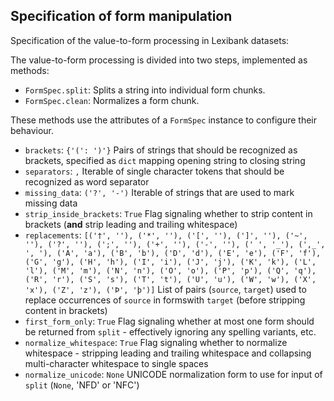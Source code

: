 ## Specification of form manipulation


Specification of the value-to-form processing in Lexibank datasets:

The value-to-form processing is divided into two steps, implemented as methods:
- `FormSpec.split`: Splits a string into individual form chunks.
- `FormSpec.clean`: Normalizes a form chunk.

These methods use the attributes of a `FormSpec` instance to configure their behaviour.

- `brackets`: `{'(': ')'}`
  Pairs of strings that should be recognized as brackets, specified as `dict` mapping opening string to closing string
- `separators`: `,`
  Iterable of single character tokens that should be recognized as word separator
- `missing_data`: `('?', '-')`
  Iterable of strings that are used to mark missing data
- `strip_inside_brackets`: `True`
  Flag signaling whether to strip content in brackets (**and** strip leading and trailing whitespace)
- `replacements`: `[('†', ''), ('*', ''), ('[', ''), (']', ''), ('~', ''), ('?', ''), (';', ''), ('+', ''), ('-', ''), (' ', '_'), (',_', ', '), ('A', 'a'), ('B', 'b'), ('D', 'd'), ('E', 'e'), ('F', 'f'), ('G', 'g'), ('H', 'h'), ('I', 'i'), ('J', 'j'), ('K', 'k'), ('L', 'l'), ('M', 'm'), ('N', 'n'), ('O', 'o'), ('P', 'p'), ('Q', 'q'), ('R', 'r'), ('S', 's'), ('T', 't'), ('U', 'u'), ('W', 'w'), ('X', 'x'), ('Z', 'z'), ('Þ', 'þ')]`
  List of pairs (`source`, `target`) used to replace occurrences of `source` in formswith `target` (before stripping content in brackets)
- `first_form_only`: `True`
  Flag signaling whether at most one form should be returned from `split` - effectively ignoring any spelling variants, etc.
- `normalize_whitespace`: `True`
  Flag signaling whether to normalize whitespace - stripping leading and trailing whitespace and collapsing multi-character whitespace to single spaces
- `normalize_unicode`: `None`
  UNICODE normalization form to use for input of `split` (`None`, 'NFD' or 'NFC')